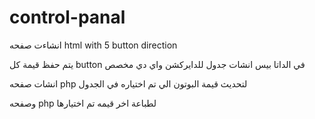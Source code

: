 # control-panal
انشاءت صفحه html with 5 button direction 

يتم حفظ قيمة كل button في الداتا بيس انشات جدول للدايركشن واي دي مخصص

انشات صفحه php لتحديث قيمة البوتون الي تم اختياره في الجدول

وصفحه php لطباعة اخر قيمه تم اختيارها
